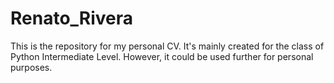 # Renato_Rivera
This is the repository for my personal CV. It's mainly created for the class of Python Intermediate Level. However, it could be used further for personal purposes.
